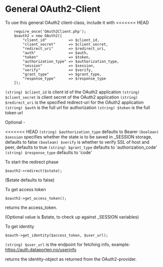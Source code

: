 # General OAuth2-Client

To use this general OAuth2 client-class, include it with
<<<<<<< HEAD
```
	require_once('OAuth2Client.php'); 
	$oauth2 = new OAuth2([
		"client_id" 		 => $client_id,
		"client_secret" 	 => $client_secret,
		"redirect_uri" 		 => $redirect_uri, 
		"auth" 				 => $auth, 
		"token" 			 => $token,
		"authorization_type" => $authorization_type, 
		"session" 			 => $session, 
		"verify" 			 => $verify, 
		"grant_type" 		 => $grant_type, 
		"response_type" 	 => $response_type 
	]);
```

```(string) $client_id``` is client id of the OAuth2 application
```(string) $client_secret``` is client secret of the OAuth2 application
```(string) $redirect_uri``` is the specified redirect-uri for the OAuth2 application
```(string) $auth``` is the full url for authorization
```(string) $token``` is the full token url

Optional - 

<<<<<<< HEAD
```(string) $authorization_type``` defaults to Bearer
```(boolean) $session``` specifies whether the state is to be saved in _SESSION storage, defaults to false
```(boolean) $verify``` is whether to verify SSL of host and peer, defaults to true
```(string) $grant_type``` defaults to 'authorization_code'
```(string) $response_type``` defaults to 'code'


To start the redirect phase

```$oauth2->redirect($state);```

($state defaults to false)


To get access token

```$oauth2->get_access_token();```

returns the access_token.

(Optional value is $state, to check up against _SESSION variables)


To get identity

```$oauth->get_identity($access_token, $user_url);```

```(string) $user_url``` is the endpoint for fetching info, example: https://auth.dataporten.no/userinfo

returns the identity-object as returned from the OAuth2-provider.

